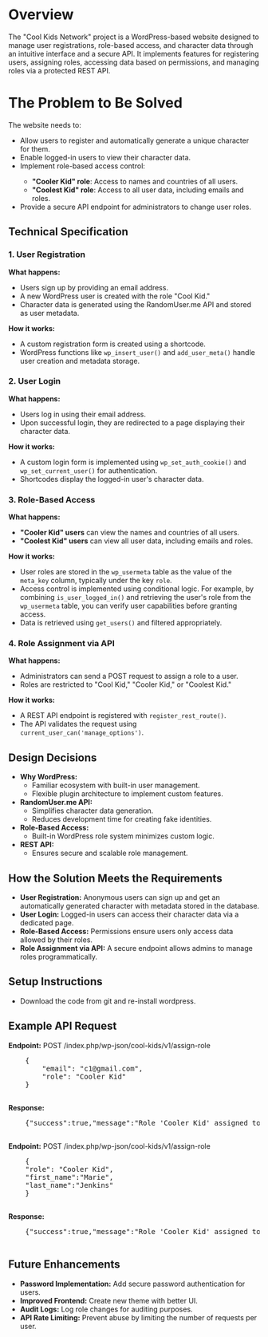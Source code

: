 <!DOCTYPE html>
<html lang="en">

<body>
    <h1>Overview</h1>
    <p>The "Cool Kids Network" project is a WordPress-based website designed to manage user registrations, role-based access, and character data through an intuitive interface and a secure API. It implements features for registering users, assigning roles, accessing data based on permissions, and managing roles via a protected REST API.</p>
 <h1>The Problem to Be Solved</h1>
    <p>The website needs to:</p>
    <ul>
        <li>Allow users to register and automatically generate a unique character for them.</li>
        <li>Enable logged-in users to view their character data.</li>
        <li>Implement role-based access control:</li>
        <ul>
            <li><strong>"Cooler Kid" role</strong>: Access to names and countries of all users.</li>
            <li><strong>"Coolest Kid" role</strong>: Access to all user data, including emails and roles.</li>
        </ul>
        <li>Provide a secure API endpoint for administrators to change user roles.</li>
    </ul>
    <h2>Technical Specification</h2>
    <h3>1. User Registration</h3>
    <p><strong>What happens:</strong></p>
    <ul>
        <li>Users sign up by providing an email address.</li>
        <li>A new WordPress user is created with the role "Cool Kid."</li>
        <li>Character data is generated using the RandomUser.me API and stored as user metadata.</li>
    </ul>
    <p><strong>How it works:</strong></p>
    <ul>
        <li>A custom registration form is created using a shortcode.</li>
        <li>WordPress functions like <code>wp_insert_user()</code> and <code>add_user_meta()</code> handle user creation and metadata storage.</li>
    </ul>
    <h3>2. User Login</h3>
    <p><strong>What happens:</strong></p>
    <ul>
        <li>Users log in using their email address.</li>
        <li>Upon successful login, they are redirected to a page displaying their character data.</li>
    </ul>
    <p><strong>How it works:</strong></p>
    <ul>
        <li>A custom login form is implemented using <code>wp_set_auth_cookie()</code> and <code>wp_set_current_user()</code> for authentication.</li>
        <li>Shortcodes display the logged-in user's character data.</li>
    </ul>
    <h3>3. Role-Based Access</h3>
    <p><strong>What happens:</strong></p>
    <ul>
        <li><strong>"Cooler Kid" users</strong> can view the names and countries of all users.</li>
        <li><strong>"Coolest Kid" users</strong> can view all user data, including emails and roles.</li>
    </ul>
    <p><strong>How it works:</strong></p>
    <ul>
       <li>User roles are stored in the <code>wp_usermeta</code> table as the value of the <code>meta_key</code> column, typically under the key <code>role</code>.</li>
<li>Access control is implemented using conditional logic. For example, by combining <code>is_user_logged_in()</code> and retrieving the user's role from the <code>wp_usermeta</code> table, you can verify user capabilities before granting access.</li>
<li>Data is retrieved using <code>get_users()</code> and filtered appropriately.</li>
    </ul>
    <h3>4. Role Assignment via API</h3>
    <p><strong>What happens:</strong></p>
    <ul>
        <li>Administrators can send a POST request to assign a role to a user.</li>
        <li>Roles are restricted to "Cool Kid," "Cooler Kid," or "Coolest Kid."</li>
    </ul>
    <p><strong>How it works:</strong></p>
    <ul>
        <li>A REST API endpoint is registered with <code>register_rest_route()</code>.</li>
        <li>The API validates the request using <code>current_user_can('manage_options')</code>.</li>
    </ul>
    <h2>Design Decisions</h2>
    <ul>
        <li><strong>Why WordPress:</strong>
            <ul>
                <li>Familiar ecosystem with built-in user management.</li>
                <li>Flexible plugin architecture to implement custom features.</li>
            </ul>
        </li>
        <li><strong>RandomUser.me API:</strong>
            <ul>
                <li>Simplifies character data generation.</li>
                <li>Reduces development time for creating fake identities.</li>
            </ul>
        </li>
        <li><strong>Role-Based Access:</strong>
            <ul>
                <li>Built-in WordPress role system minimizes custom logic.</li>
            </ul>
        </li>
        <li><strong>REST API:</strong>
            <ul>
                <li>Ensures secure and scalable role management.</li>
            </ul>
        </li>
    </ul>
    <h2>How the Solution Meets the Requirements</h2>
    <ul>
        <li><strong>User Registration:</strong> Anonymous users can sign up and get an automatically generated character with metadata stored in the database.</li>
        <li><strong>User Login:</strong> Logged-in users can access their character data via a dedicated page.</li>
        <li><strong>Role-Based Access:</strong> Permissions ensure users only access data allowed by their roles.</li>
        <li><strong>Role Assignment via API:</strong> A secure endpoint allows admins to manage roles programmatically.</li>
    </ul>
    <h2>Setup Instructions</h2>
    <ul>
        <li>Download the code from git and re-install wordpress.</li>
    </ul>
<h2>Example API Request</h2>
    <p><strong>Endpoint:</strong> POST /index.php/wp-json/cool-kids/v1/assign-role</p>
    <pre>
    {
        "email": "c1@gmail.com",
        "role": "Cooler Kid"
    }
    </pre>
    <p><strong>Response:</strong></p>
    <pre>
    {"success":true,"message":"Role 'Cooler Kid' assigned to user r5@gmail.com."}
    </pre>
     <p><strong>Endpoint:</strong> POST /index.php/wp-json/cool-kids/v1/assign-role</p>
    <pre>
    {
    "role": "Cooler Kid",
    "first_name":"Marie",
    "last_name":"Jenkins"
    }
    </pre>
    <p><strong>Response:</strong></p>
    <pre>
    {"success":true,"message":"Role 'Cooler Kid' assigned to user r5@gmail.com."}
    </pre>
    <h2>Future Enhancements</h2>
    <ul>
        <li><strong>Password Implementation:</strong> Add secure password authentication for users.</li>
        <li><strong>Improved Frontend:</strong>  Create new theme with better UI.</li>
        <li><strong>Audit Logs:</strong> Log role changes for auditing purposes.</li>
        <li><strong>API Rate Limiting:</strong> Prevent abuse by limiting the number of requests per user.</li>
    </ul>
</body>
</html>
